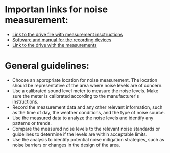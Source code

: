 # Importan  links for noise measurement:
- [Link to the drive file with measurement insctructions](https://docs.google.com/document/d/1bDxT__3WSI27fe47P8Vk2Ren5RcleSdExLPQjIOlpcY/edit?usp=sharing)
- [Software and manual for the recording devices](https://cd50.net/25/)
- [Link to the drive with the measurements](https://docs.google.com/spreadsheets/d/17pkJVZ8zgD4UjKGGrIErEnwYBFSMNGBq4FbrRMOTJUM/edit?usp=sharing)

# General guidelines:
- Choose an appropriate location for noise measurement. The location should be representative of the area where noise levels are of concern.
- Use a calibrated sound level meter to measure the noise levels. Make sure the meter is calibrated according to the manufacturer's instructions.
- Record the measurement data and any other relevant information, such as the time of day, the weather conditions, and the type of noise source.
- Use the measured data to analyze the noise levels and identify any patterns or trends.
- Compare the measured noise levels to the relevant noise standards or guidelines to determine if the levels are within acceptable limits.
- Use the analysis to identify potential noise mitigation strategies, such as noise barriers or changes in the design of the area.
<!-- Take measurements at different times of day, as noise levels can vary depending on the time of day and the day of the week.
- Take measurements at different locations within the area of concern, as noise levels can vary depending on the proximity to the source of the noise.-->
